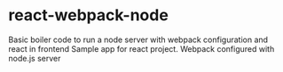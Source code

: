# react-webpack-node
Basic boiler code to run a node server with webpack configuration and react in frontend
Sample app for react project. 
Webpack configured with node.js server
